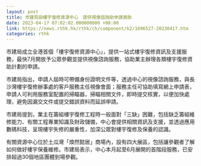 ```yaml
---
layout: post
title: 市建局設樓宇復修資源中心　提供視像諮詢助申請資助
date: 2023-04-17 07:02:02.000000000 +08:00
link: https://news.rthk.hk/rthk/ch/component/k2/1696527-20230417.htm
categories: rthk
---
```


市建局成立全港首個「樓宇復修資源中心」，提供一站式樓宇復修資訊及支援服務，最快7月開放予公眾參觀並提供視像諮詢服務，協助業主辦理各類樓宇復修資助計劃的申請。

市建局指出，申請人屆時可帶備身份證明文件等，透過中心的視像諮詢服務，與長沙灣樓宇復修辦事處的客戶服務主任視像會面；服務主任可協助填寫網上申請表，申請人可利用服務室配置的掃瞄器，掃瞄相關文件，即時提交核實，以便加快處理，避免因漏交文件或提交錯誤資料而延誤申請。

市建局提到，業主在籌組樓宇復修工程時一般面對「三缺」困難，包括缺乏籌組維修能力、有關工程專業知識及財政儲備，中心會提供相關資訊及支援，並透過應用數碼科技，呈現樓宇失修的嚴重性，加深公眾對樓宇復修及保養的認識。

有關資源中心位於土瓜灣「煥然懿居」商場內，設有四大展區，包括讓參觀者了解如何做好樓宇保養維修。市建局表示，中心本月起至6月展開的首階段服務，已安排超過30個地區團體到場參觀。
